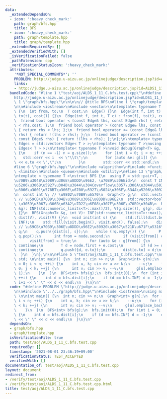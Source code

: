 ```yaml
---
data:
  _extendedDependsOn:
  - icon: ':heavy_check_mark:'
    path: graph/bfs.hpp
    title: BFS
  - icon: ':heavy_check_mark:'
    path: graph/template.hpp
    title: graph/template.hpp
  _extendedRequiredBy: []
  _extendedVerifiedWith: []
  _isVerificationFailed: false
  _pathExtension: cpp
  _verificationStatusIcon: ':heavy_check_mark:'
  attributes:
    '*NOT_SPECIAL_COMMENTS*': ''
    PROBLEM: http://judge.u-aizu.ac.jp/onlinejudge/description.jsp?id=ALDS1_11_C
    links:
    - http://judge.u-aizu.ac.jp/onlinejudge/description.jsp?id=ALDS1_11_C
  bundledCode: "#line 1 \"test/aoj/ALDS_1_11_C.bfs.test.cpp\"\n#define PROBLEM \"\
    http://judge.u-aizu.ac.jp/onlinejudge/description.jsp?id=ALDS1_11_C\"\n\n#line\
    \ 1 \"graph/bfs.hpp\"\n\n\n\n// @title BFS\n#line 1 \"graph/template.hpp\"\n\n\
    \n\n#include <iostream>\n#include <vector>\n\ntemplate< typename T >\nstruct Edge\
    \ {\n  int from, to;\n  T cost;\n  Edge() {}\n  Edge(int f, int t) : from(f),\
    \ to(t), cost(1) {}\n  Edge(int f, int t, T c) : from(f), to(t), cost(c) {}\n\
    \  friend bool operator < (const Edge& lhs, const Edge& rhs) { return lhs.cost\
    \ < rhs.cost; };\n  friend bool operator > (const Edge& lhs, const Edge& rhs)\
    \ { return rhs < lhs; };\n  friend bool operator <= (const Edge& lhs, const Edge&\
    \ rhs) { return !(lhs > rhs); };\n  friend bool operator >= (const Edge& lhs,\
    \ const Edge& rhs) { return !(lhs < rhs); };\n};\n\ntemplate< typename T >\nusing\
    \ Edges = std::vector< Edge< T > >;\ntemplate< typename T >\nusing Graph = std::vector<\
    \ Edges< T > >;\n\ntemplate< typename T >\nvoid debug(Graph<T> &g, int n = -1)\
    \ {\n    if (n == -1) n = g.size();\n    for (int i = 0; i < n; ++i) {\n     \
    \   std::cerr << i  << \"\\t\";\n        for (auto &e: g[i]) {\n            std::cerr\
    \ << e.to << \",\";\n        }\n        std::cerr << std::endl;\n    }\n}\n\n\n\
    #line 6 \"graph/bfs.hpp\"\n\n#include <algorithm>\n#include <functional>\n#include\
    \ <limits>\n#include <queue>\n#include <utility>\n#line 13 \"graph/bfs.hpp\"\n\
    \ntemplate < typename T >\nstruct BFS {\n  using P = std::pair<T, int>; // <\u59CB\
    \u70B9\u304B\u3089\u306E\u8DDD\u96E2, \u70B9\u306Eid>\n  const T INF; // \u5341\
    \u5206\u306B\u5927\u304D\u3044\u304Coverflow\u3057\u306A\u3044\u5024\u3068\u3057\
    \u3066\u3001\u578BT\u306E\u6700\u5927\u5024\u306E\u534A\u5206\u3092\u4F7F\u3046\
    \n  const int V; // \u9802\u70B9\u6570\n  Graph<T> g;\n  std::vector<T> dist;\
    \ // \u59CB\u70B9\u304B\u3089\u306E\u8DDD\u96E2\n  std::vector<bool> visit; //\
    \ \u3059\u3067\u306B\u63A2\u7D22\u6E08\u307F\u306E\u70B9\u304B\n  BFS(Graph<T>\
    \ &g): INF(std::numeric_limits<T>::max()/2), V(g.size()), g(g), dist(V), visit(V)\
    \ {}\n  BFS(Graph<T> &g, int V): INF(std::numeric_limits<T>::max()/2), V(V), g(g),\
    \ dist(V), visit(V) {}\n  void init(int s) {\n    std::fill(dist.begin(), dist.end(),\
    \ INF);\n    std::fill(visit.begin(), visit.end(), false);\n    dist[s] = T();\
    \ // \u59CB\u70B9\u306E\u8DDD\u96E2\u30920\u3067\u521D\u671F\u5316\n    std::queue<P>\
    \ q;\n    q.push({dist[s], s});\n    while (!q.empty()) {\n      P node = q.front();\
    \ q.pop();\n      int from = node.second;\n      if (visit[from]) continue;\n\
    \      visit[from] = true;\n      for (auto &e : g[from]) {\n        if (visit[e.to])\
    \ continue;\n        T d = node.first + e.cost;\n        if (d >= dist[e.to])\
    \ continue;\n        q.push({d, e.to});\n        dist[e.to] = d;\n      }\n  \
    \  }\n  }\n};\n\n\n#line 5 \"test/aoj/ALDS_1_11_C.bfs.test.cpp\"\nusing namespace\
    \ std; \n\nint main() {\n  int n; cin >> n;\n  Graph<int> g(n);\n  for (int i\
    \ = 0; i < n; ++i) {\n    int u, k; cin >> u >> k;\n    --u;\n    for (int j =\
    \ 0; j < k; ++j) {\n      int v; cin >> v; --v;\n      g[u].emplace_back(u, v,\
    \ 1);\n    }\n  }\n  BFS<int> bfs(g);\n  bfs.init(0);\n  for (int i = 0; i < n;\
    \ ++i) {\n    int d = bfs.dist[i];\n    if (d == bfs.INF) d = -1;\n    cout <<\
    \ i+1 << \" \" << d << endl;\n  }\n}\n"
  code: "#define PROBLEM \"http://judge.u-aizu.ac.jp/onlinejudge/description.jsp?id=ALDS1_11_C\"\
    \n\n#include \"../../graph/bfs.hpp\"\n#include <iostream>\nusing namespace std;\
    \ \n\nint main() {\n  int n; cin >> n;\n  Graph<int> g(n);\n  for (int i = 0;\
    \ i < n; ++i) {\n    int u, k; cin >> u >> k;\n    --u;\n    for (int j = 0; j\
    \ < k; ++j) {\n      int v; cin >> v; --v;\n      g[u].emplace_back(u, v, 1);\n\
    \    }\n  }\n  BFS<int> bfs(g);\n  bfs.init(0);\n  for (int i = 0; i < n; ++i)\
    \ {\n    int d = bfs.dist[i];\n    if (d == bfs.INF) d = -1;\n    cout << i+1\
    \ << \" \" << d << endl;\n  }\n}\n"
  dependsOn:
  - graph/bfs.hpp
  - graph/template.hpp
  isVerificationFile: true
  path: test/aoj/ALDS_1_11_C.bfs.test.cpp
  requiredBy: []
  timestamp: '2021-08-01 23:46:19+09:00'
  verificationStatus: TEST_ACCEPTED
  verifiedWith: []
documentation_of: test/aoj/ALDS_1_11_C.bfs.test.cpp
layout: document
redirect_from:
- /verify/test/aoj/ALDS_1_11_C.bfs.test.cpp
- /verify/test/aoj/ALDS_1_11_C.bfs.test.cpp.html
title: test/aoj/ALDS_1_11_C.bfs.test.cpp
---
```

